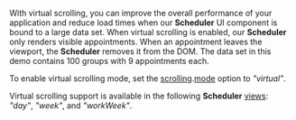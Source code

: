 With virtual scrolling, you can improve the overall performance of your application and reduce load times when our **Scheduler** UI component is bound to a large data set. When virtual scrolling is enabled, our **Scheduler** only renders visible appointments. When an appointment leaves the viewport, the **Scheduler** removes it from the DOM. The data set in this demo contains 100 groups with 9 appointments each.

To enable virtual scrolling mode, set the [scrolling](/Documentation/ApiReference/UI_Widgets/dxScheduler/Configuration/scrolling).[mode](/Documentation/ApiReference/UI_Widgets/dxScheduler/Configuration/scrolling/#mode) option to *"virtual"*.

Virtual scrolling support is available in the following **Scheduler** [views](/Documentation/ApiReference/UI_Widgets/dxScheduler/Configuration/views/): *"day"*, *"week"*, and *"workWeek"*.
